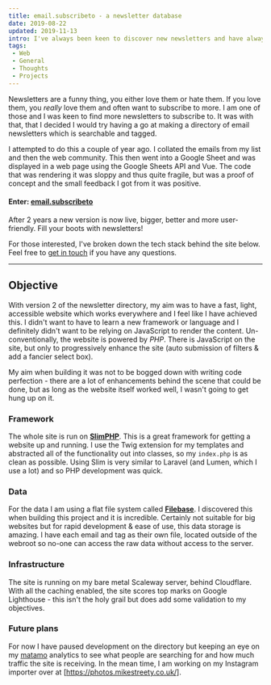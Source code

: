 ```yaml
---
title: email.subscribeto - a newsletter database
date: 2019-08-22
updated: 2019-11-13
intro: I've always been keen to discover new newsletters and have always kept my eye out for recommendations. I decided to collate these recommendations and build a directory.
tags:
 - Web
 - General
 - Thoughts
 - Projects
---
```


Newsletters are a funny thing, you either love them or hate them. If you love them, you _really_ love them and often want to subscribe to more. I am one of those and I was keen to find more newsletters to subscribe to. It was with that, that I decided I would try having a go at making a directory of email newsletters which is searchable and tagged.

I attempted to do this a couple of year ago. I collated the emails from my list and then the web community. This then went into a Google Sheet and was displayed in a web page using the Google Sheets API and Vue. The code that was rendering it was sloppy and thus quite fragile, but was a proof of concept and the small feedback I got from it was positive.

#### Enter: [email.subscribeto](https://email.subscribeto.at/)

After 2 years a new version is now live, bigger, better and more user-friendly. Fill your boots with newsletters!

For those interested, I've broken down the tech stack behind the site below. Feel free to [get in touch](https://twitter.com/mikestreety) if you have any questions.

- - - 

## Objective

With version 2 of the newsletter directory, my aim was to have a fast, light, accessible website which works everywhere and I feel like I have achieved this. I didn't want to have to learn a new framework or language and I definitely didn't want to be relying on JavaScript to render the content. Un-conventionally, the website is powered by *PHP*. There is JavaScript on the site, but only to progressively enhance the site (auto submission of filters & add a fancier select box).  

My aim when building it was not to be bogged down with writing code perfection - there are a lot of enhancements behind the scene that could be done, but as long as the website itself worked well, I wasn't going to get hung up on it.

### Framework

The whole site is run on **[SlimPHP](http://www.slimframework.com/)**. This is a great framework for getting a website up and running. I use the Twig extension for my templates and abstracted all of the functionality out into classes, so my `index.php` is as clean as possible. Using Slim is very similar to Laravel (and Lumen, which I use a lot) and so PHP development was quick.

### Data

For the data I am using a flat file system called **[Filebase](https://github.com/tmarois/Filebase)**. I discovered this when building this project and it is incredible. Certainly not suitable for big websites but for rapid development & ease of use, this data storage is amazing. I have each email and tag as their own file, located outside of the webroot so no-one can access the raw data without access to the server.

### Infrastructure

The site is running on my bare metal Scaleway server, behind Cloudflare. With all the caching enabled, the site scores top marks on Google Lighthouse - this isn't the holy grail but does add some validation to my objectives.

### Future plans

For now I have paused development on the directory but keeping an eye on my [matamo](https://matomo.org/) analytics to see what people are searching for and how much traffic the site is receiving.  In the mean time, I am working on my Instagram importer over at [https://photos.mikestreety.co.uk/].
